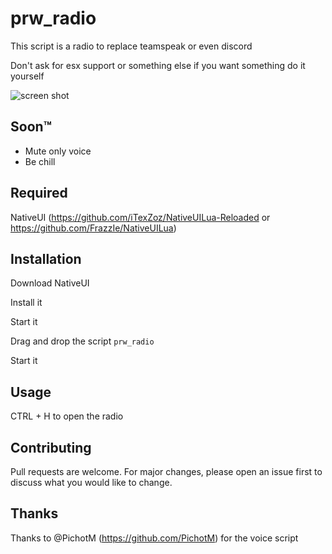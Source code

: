 # prw_radio

This script is a radio to replace teamspeak or even discord

Don't ask for esx support or something else if you want something do it yourself

![screen shot](https://image.noelshack.com/fichiers/2019/05/5/1548977245-telechargement-3.png)
## Soon™
  - Mute only voice
  - Be chill
## Required

NativeUI (https://github.com/iTexZoz/NativeUILua-Reloaded or https://github.com/FrazzIe/NativeUILua)

## Installation 

Download NativeUI

Install it


Start it


Drag and drop the script `prw_radio`


Start it

## Usage


  CTRL + H to open the radio


## Contributing
Pull requests are welcome. For major changes, please open an issue first to discuss what you would like to change.

## Thanks
Thanks to @PichotM (https://github.com/PichotM) for the voice script 
